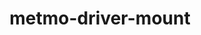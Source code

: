 <!-- 2024-10-01 -->

<h1 align="center">
  metmo-driver-mount
  <br>
  <sup><sub><sup><sup></sub>
</h1>
